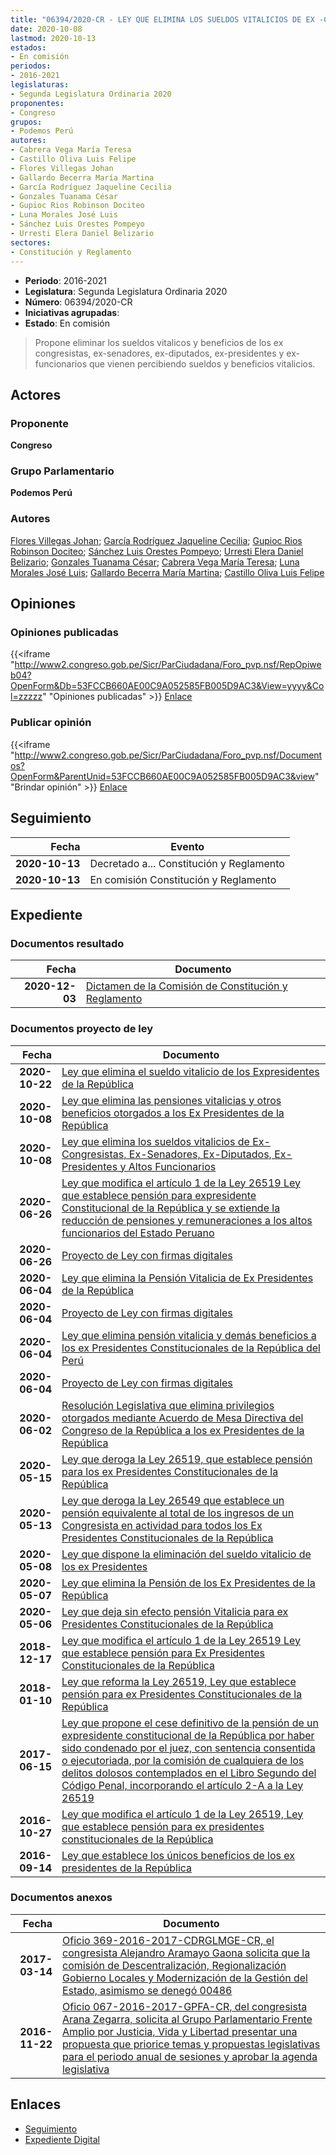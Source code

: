 ```yaml
---
title: "06394/2020-CR - LEY QUE ELIMINA LOS SUELDOS VITALICIOS DE EX -CONGRESISTAS, EX-SENADORES, EX-DIPUTADOS, EX-PRESIDENTES Y ALTOS FUNCIONARIOS"
date: 2020-10-08
lastmod: 2020-10-13
estados:
- En comisión
periodos:
- 2016-2021
legislaturas:
- Segunda Legislatura Ordinaria 2020
proponentes:
- Congreso
grupos:
- Podemos Perú
autores:
- Cabrera Vega María Teresa
- Castillo Oliva Luis Felipe
- Flores Villegas Johan
- Gallardo Becerra María Martina
- García Rodríguez Jaqueline Cecilia
- Gonzales Tuanama César
- Gupioc Rios Robinson Dociteo
- Luna Morales José Luis
- Sánchez Luis Orestes Pompeyo
- Urresti Elera Daniel Belizario
sectores:
- Constitución y Reglamento
---
```

- **Periodo**: 2016-2021
- **Legislatura**: Segunda Legislatura Ordinaria 2020
- **Número**: 06394/2020-CR
- **Iniciativas agrupadas**: 
- **Estado**: En comisión

> Propone eliminar los sueldos vitalicos y beneficios de los ex congresistas, ex-senadores, ex-diputados, ex-presidentes y ex-funcionarios que vienen percibiendo sueldos y beneficios vitalicios.


## Actores

### Proponente

**Congreso**

### Grupo Parlamentario

**Podemos Perú**

### Autores

[Flores Villegas Johan](mailto:mailto:jfloresv@congreso.gob.pe); [García Rodríguez Jaqueline Cecilia](mailto:mailto:jgarciar@congreso.gob.pe); [Gupioc Rios Robinson Dociteo](mailto:mailto:rgupioc@congreso.gob.pe); [Sánchez Luis Orestes Pompeyo](mailto:mailto:osanchez@congreso.gob.pe); [Urresti Elera Daniel Belizario](mailto:mailto:durresti@congreso.gob.pe); [Gonzales Tuanama César](mailto:mailto:cgonzales@congreso.gob.pe); [Cabrera Vega María Teresa](mailto:mailto:mcabrera@congreso.gob.pe); [Luna Morales José Luis](mailto:mailto:jlunam@congreso.gob.pe); [Gallardo Becerra María Martina](mailto:mailto:mgallardo@congreso.gob.pe); [Castillo Oliva Luis Felipe](mailto:mailto:lcastilloo@congreso.gob.pe)

## Opiniones

### Opiniones publicadas

{{<iframe "http://www2.congreso.gob.pe/Sicr/ParCiudadana/Foro_pvp.nsf/RepOpiweb04?OpenForm&Db=53FCCB660AE00C9A052585FB005D9AC3&View=yyyy&Col=zzzzz" "Opiniones publicadas" >}}
[Enlace](http://www2.congreso.gob.pe/Sicr/ParCiudadana/Foro_pvp.nsf/RepOpiweb04?OpenForm&Db=53FCCB660AE00C9A052585FB005D9AC3&View=yyyy&Col=zzzzz)

### Publicar opinión

{{<iframe "http://www2.congreso.gob.pe/Sicr/ParCiudadana/Foro_pvp.nsf/Documentos?OpenForm&ParentUnid=53FCCB660AE00C9A052585FB005D9AC3&view" "Brindar opinión" >}}
[Enlace](http://www2.congreso.gob.pe/Sicr/ParCiudadana/Foro_pvp.nsf/Documentos?OpenForm&ParentUnid=53FCCB660AE00C9A052585FB005D9AC3&view)


## Seguimiento

| Fecha | Evento |
|------:|--------|
| **2020-10-13** | Decretado a... Constitución y Reglamento |
| **2020-10-13** | En comisión Constitución y Reglamento |

## Expediente

### Documentos resultado

| Fecha | Documento |
|------:|-----------|
| **2020-12-03** | [Dictamen de la Comisión de Constitución y Reglamento](https://leyes.congreso.gob.pe/Documentos/2016_2021/Dictamenes/Proyectos_de_Ley/00254DC04MAY-20201203.pdf) |

### Documentos proyecto de ley

| Fecha | Documento |
|------:|-----------|
| **2020-10-22** | [Ley que elimina el sueldo vitalicio de los Expresidentes de la República](http://www.leyes.congreso.gob.pe/Documentos/2016_2021/Proyectos_de_Ley_y_de_Resoluciones_Legislativas/PL06521-20201022.pdf) |
| **2020-10-08** | [Ley que elimina las pensiones vitalicias y otros beneficios otorgados a los Ex Presidentes de la República](http://www.leyes.congreso.gob.pe/Documentos/2016_2021/Proyectos_de_Ley_y_de_Resoluciones_Legislativas/PL06412-20201008.pdf) |
| **2020-10-08** | [Ley que elimina los sueldos vitalicios de Ex-Congresistas, Ex-Senadores, Ex-Diputados, Ex-Presidentes y Altos Funcionarios](http://www.leyes.congreso.gob.pe/Documentos/2016_2021/Proyectos_de_Ley_y_de_Resoluciones_Legislativas/PL06394-20201008.pdf) |
| **2020-06-26** | [Ley que modifica el artículo 1 de la Ley 26519 Ley que establece pensión para expresidente Constitucional de la República y se extiende la reducción de pensiones y remuneraciones a los altos funcionarios del Estado Peruano](http://www.leyes.congreso.gob.pe/Documentos/2016_2021/Proyectos_de_Ley_y_de_Resoluciones_Legislativas/PL05641-20200626.pdf) |
| **2020-06-26** | [Proyecto de Ley con firmas digitales](http://www.leyes.congreso.gob.pe/Documentos/2016_2021/Proyectos_de_Ley_y_de_Resoluciones_Legislativas/Proyectos_Firmas_digitales/PL05641.pdf) |
| **2020-06-04** | [Ley que elimina la Pensión Vitalicia de Ex Presidentes de la República](http://www.leyes.congreso.gob.pe/Documentos/2016_2021/Proyectos_de_Ley_y_de_Resoluciones_Legislativas/PL05448-20200604.pdf) |
| **2020-06-04** | [Proyecto de Ley con firmas digitales](http://www.leyes.congreso.gob.pe/Documentos/2016_2021/Proyectos_de_Ley_y_de_Resoluciones_Legislativas/Proyectos_Firmas_digitales/PL05448.pdf) |
| **2020-06-04** | [Ley que elimina pensión vitalicia y demás beneficios a los ex Presidentes Constitucionales de la República del Perú](http://www.leyes.congreso.gob.pe/Documentos/2016_2021/Proyectos_de_Ley_y_de_Resoluciones_Legislativas/PL05444_20200604.pdf) |
| **2020-06-04** | [Proyecto de Ley con firmas digitales](http://www.leyes.congreso.gob.pe/Documentos/2016_2021/Proyectos_de_Ley_y_de_Resoluciones_Legislativas/Proyectos_Firmas_digitales/PL05444.pdf) |
| **2020-06-02** | [Resolución Legislativa que elimina privilegios otorgados mediante Acuerdo de Mesa Directiva del Congreso de la República a los ex Presidentes de la República](http://www.leyes.congreso.gob.pe/Documentos/2016_2021/Proyectos_de_Ley_y_de_Resoluciones_Legislativas/PL05413_20200602.pdf) |
| **2020-05-15** | [Ley que deroga la Ley 26519, que establece pensión para los ex Presidentes Constitucionales de la República](http://www.leyes.congreso.gob.pe/Documentos/2016_2021/Proyectos_de_Ley_y_de_Resoluciones_Legislativas/PL05209-20200515.pdf) |
| **2020-05-13** | [Ley que deroga la Ley 26549 que establece un pensión equivalente al total de los ingresos de un Congresista en actividad para todos los Ex Presidentes Constitucionales de la República](http://www.leyes.congreso.gob.pe/Documentos/2016_2021/Proyectos_de_Ley_y_de_Resoluciones_Legislativas/PL05178-20200513.pdf) |
| **2020-05-08** | [Ley que dispone la eliminación del sueldo vitalicio de los ex Presidentes](http://www.leyes.congreso.gob.pe/Documentos/2016_2021/Proyectos_de_Ley_y_de_Resoluciones_Legislativas/PL05148_20200508.pdf) |
| **2020-05-07** | [Ley que elimina la Pensión de los Ex Presidentes de la República](http://www.leyes.congreso.gob.pe/Documentos/2016_2021/Proyectos_de_Ley_y_de_Resoluciones_Legislativas/PL05140_20200507.pdf) |
| **2020-05-06** | [Ley que deja sin efecto pensión Vitalicia para ex Presidentes Constitucionales de la República](http://www.leyes.congreso.gob.pe/Documentos/2016_2021/Proyectos_de_Ley_y_de_Resoluciones_Legislativas/PL0511320200506.pdf) |
| **2018-12-17** | [Ley que modifica el artículo 1 de la Ley 26519 Ley que establece pensión para Ex Presidentes Constitucionales de la República](http://www.leyes.congreso.gob.pe/Documentos/2016_2021/Proyectos_de_Ley_y_de_Resoluciones_Legislativas/PL0373120181217.pdf) |
| **2018-01-10** | [Ley que reforma la Ley 26519, Ley que establece pensión para ex Presidentes Constitucionales de la República](http://www.leyes.congreso.gob.pe/Documentos/2016_2021/Proyectos_de_Ley_y_de_Resoluciones_Legislativas/PL0229320180110..pdf) |
| **2017-06-15** | [Ley que propone el cese definitivo de la pensión de un expresidente constitucional de la República por haber sido condenado por el juez, con sentencia consentida o ejecutoriada, por la comisión de cualquiera de los delitos dolosos contemplados en el Libro Segundo del Código Penal, incorporando el artículo 2-A a la Ley 26519](http://www.leyes.congreso.gob.pe/Documentos/2016_2021/Proyectos_de_Ley_y_de_Resoluciones_Legislativas/PL0154220170615.PDF) |
| **2016-10-27** | [Ley que modifica el artículo 1 de la Ley 26519, Ley que establece pensión para ex presidentes constitucionales de la República](http://www.leyes.congreso.gob.pe/Documentos/2016_2021/Proyectos_de_Ley_y_de_Resoluciones_Legislativas/PL0048620161027.pdf) |
| **2016-09-14** | [Ley que establece los únicos beneficios de los ex presidentes de la República](http://www.leyes.congreso.gob.pe/Documentos/2016_2021/Proyectos_de_Ley_y_de_Resoluciones_Legislativas/PL0025420160914.pdf) |

### Documentos anexos

| Fecha | Documento |
|------:|-----------|
| **2017-03-14** | [Oficio 369-2016-2017-CDRGLMGE-CR, el congresista Alejandro Aramayo Gaona solicita que la comisión de Descentralización, Regionalización Gobierno Locales y Modernización de la Gestión del Estado, asimismo se denegó 00486](http://www.leyes.congreso.gob.pe/Documentos/2016_2021/Oficios/Comisiones_Ordinarias/OF-369-2016-2017-CDRGLMGE-CR..pdf) |
| **2016-11-22** | [Oficio 067-2016-2017-GPFA-CR, del congresista Arana Zegarra, solicita al Grupo Parlamentario Frente Amplio por Justicia, Vida y Libertad presentar una propuesta que priorice temas y propuestas legislativas para el periodo anual de sesiones y aprobar la agenda legislativa](http://www.leyes.congreso.gob.pe/Documentos/2016_2021/Oficios/Grupos_Parlamentarios/OFICIO-067-2016-2017-GPFA-CR.pdf) |

## Enlaces

- [Seguimiento](http://www2.congreso.gob.pe/Sicr/TraDocEstProc/CLProLey2016.nsf/f7fff46988ca05b1052578e100829cc7/c7e8eeadab7fa034052585fb0067a5ec?OpenDocument)
- [Expediente Digital](http://www2.congreso.gob.pe/Sicr/TraDocEstProc/Expvirt_2011.nsf/visbusqptramdoc1621/06394?opendocument)

